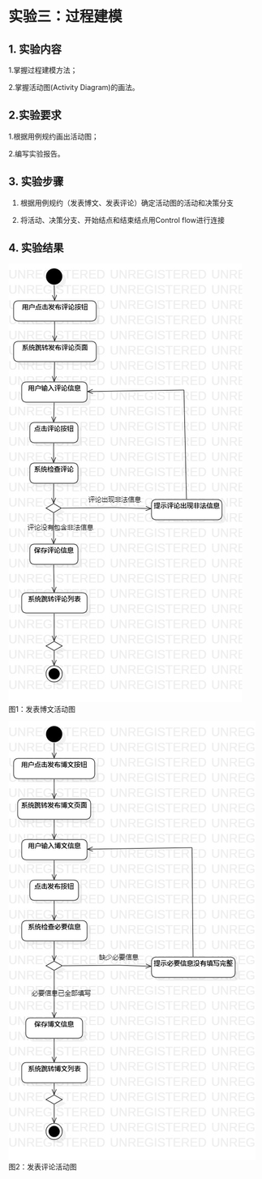 # 实验三：过程建模

## 1. 实验内容
1.掌握过程建模方法；

2.掌握活动图(Activity Diagram)的画法。

## 2.实验要求
1.根据用例规约画出活动图；

2.编写实验报告。

## 3. 实验步骤

1. 根据用例规约（发表博文、发表评论）确定活动图的活动和决策分支

2. 将活动、决策分支、开始结点和结束结点用Control flow进行连接

## 4. 实验结果

![活动图](./User_Pushcomments.jpg)  
图1：发表博文活动图

![活动图](./User_PushBlog.jpg)  
图2：发表评论活动图